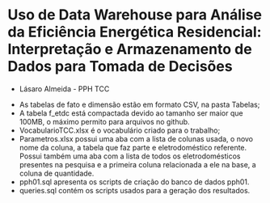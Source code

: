 # Uso de Data Warehouse para Análise da Eficiência Energética Residencial: Interpretação e Armazenamento de Dados para Tomada de Decisões
 - Lásaro Almeida - PPH TCC
* As tabelas de fato e dimensão estão em formato CSV, na pasta Tabelas;
* A tabela f_etdc está compactada devido ao tamanho ser maior que 100MB, o máximo permito para arquivos no github.
* VocabularioTCC.xlsx é o vocabulário criado para o trabalho;
* Parametros.xlsx possui uma aba com a lista de colunas usada, o novo nome da coluna, a tabela que faz parte e eletrodoméstico referente. Possui também uma aba com a lista de todos os eletrodomésticos presentes na pesquisa e a primeira coluna relacionada a ele na base, a coluna de quantidade.
* pph01.sql apresenta os scripts de criação do banco de dados pph01.
* queries.sql contém os scripts usados para a geração dos resultados.

